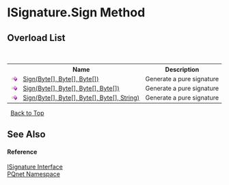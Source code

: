 # ISignature.Sign Method 
 


## Overload List
&nbsp;<table><tr><th></th><th>Name</th><th>Description</th></tr><tr><td>![Public method](media/pubmethod.gif "Public method")</td><td><a href="1ff05372-39d2-5f6f-f32b-88721c266614">Sign(Byte[], Byte[], Byte[])</a></td><td>
Generate a pure signature</td></tr><tr><td>![Public method](media/pubmethod.gif "Public method")</td><td><a href="337040b3-a7d1-83b7-1d8c-d5a8e72f979e">Sign(Byte[], Byte[], Byte[], Byte[])</a></td><td>
Generate a pure signature</td></tr><tr><td>![Public method](media/pubmethod.gif "Public method")</td><td><a href="5d9d0cdf-fbc8-e652-30a5-56622e18d52a">Sign(Byte[], Byte[], Byte[], Byte[], String)</a></td><td>
Generate a pure signature</td></tr></table>&nbsp;
<a href="#isignature.sign-method">Back to Top</a>

## See Also


#### Reference
<a href="4b80cef4-24a0-c733-a838-392068369ad7">ISignature Interface</a><br /><a href="fc4f881f-e121-9cf0-ed49-65bf6b5a005d">PQnet Namespace</a><br />